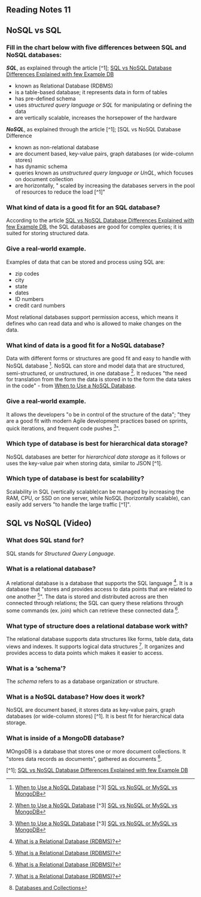 ## Reading Notes 11

## NoSQL vs SQL

### Fill in the chart below with five differences between SQL and NoSQL databases:

***SQL***, as explained through the article [^1]; [SQL vs NoSQL Database Differences Explained with few Example DB](https://www.thegeekstuff.com/2014/01/sql-vs-nosql-db/?utm_source=tuicool) 

- known as Relational Database (RDBMS)
- is a table-based database; it represents data in form of tables
- has pre-defined schema
- uses *structured query language or SQL* for manipulating or defining the data
- are vertically scalable, increases the horsepower of the hardware


***NoSQL***, as explained through the article [^1]; [SQL vs NoSQL Database Difference

- known as non-relational database
- are document based, key-value pairs, graph databases (or wide-column stores)
- has dynamic schema 
- queries known as *unstructured query language or UnQL*, which focuses on document collection
- are horizontally, " scaled by increasing the databases servers in the pool of resources to reduce the load [^1]"



### What kind of data is a good fit for an SQL database?

According to the article [SQL vs NoSQL Database Differences Explained with few Example DB](https://www.thegeekstuff.com/2014/01/sql-vs-nosql-db/?utm_source=tuicool), the SQL databases are good for complex queries; it is suited for storing structured data.

### Give a real-world example.

Examples of data that can be stored and process using SQL are:

- zip codes
- city
- state
- dates
- ID numbers
- credit card numbers

Most relational databases support permission access, which means it defines who can read data and who is allowed to make changes on the data.


### What kind of data is a good fit for a NoSQL database?

Data with different forms or structures are good fit and easy to handle with NoSQL database [^2]. NoSQL can store and model data that are structured, semi-structured, or unstructured, in one database [^2]. It reduces "the need for translation from the form the data is stored in to the form the data takes in the code" - from [When to Use a NoSQL Database](https://www.mongodb.com/nosql-explained/when-to-use-nosql#:~:text=The%20structure%20of%20many%20different,unstructured%20data%20in%20one%20database.).


### Give a real-world example.

It allows the developers "o be in control of the structure of the data"; "they are a good fit with modern Agile development practices based on sprints, quick iterations, and frequent code pushes [^2]". 

### Which type of database is best for hierarchical data storage?

NoSQL databases are better for *hierarchical data storage* as it follows or uses the key-value pair when storing data, similar to JSON [^1].

### Which type of database is best for scalability?

Scalability in SQL (vertically scalable)can be managed by increasing the RAM, CPU, or SSD on one server, while NoSQL (horizontally scalable), can easily add servers "to handle the large traffic [^1]".


## SQL vs NoSQL (Video)

### What does SQL stand for?

SQL stands for *Structured Query Language*.

### What is a relational database?

A relational database is a database that supports the SQL language [^4]. It is a database that "stores and provides access to data points that are related to one another [^4]". The data is stored and distributed across are then connected through relations; the SQL can query these relations through some commands (ex. join) which can retrieve these connected data [^4].


### What type of structure does a relational database work with?

The relational database supports data structures like forms, table data, data views and indexes. It supports logical data structures [^4]. It organizes and provides access to data points which makes it easier to access.

### What is a ‘schema’?

The *schema* refers to as a database organization or structure.

### What is a NoSQL database? How does it work?

NoSQL are document based, it stores data as key-value pairs, graph databases (or wide-column stores) [^1]. It is best fit for hierarchical data storage.

### What is inside of a MongoDB database?

MOngoDB is a database that stores one or more document collections. It "stores data records as documents", gathered as documents [^5].



[^1]; [SQL vs NoSQL Database Differences Explained with few Example DB](https://www.thegeekstuff.com/2014/01/sql-vs-nosql-db/?utm_source=tuicool) 
[^2]: [When to Use a NoSQL Database](https://www.mongodb.com/nosql-explained/when-to-use-nosql#:~:text=The%20structure%20of%20many%20different,unstructured%20data%20in%20one%20database.)
[^3] [SQL vs NoSQL or MySQL vs MongoDB](https://www.youtube.com/watch?v=ZS_kXvOeQ5Y)
[^4]: [What is a Relational Database (RDBMS)?](https://www.oracle.com/database/what-is-a-relational-database/)
[^5]: [Databases and Collections](https://www.mongodb.com/docs/manual/core/databases-and-collections/#:~:text=MongoDB%20stores%20data%20records%20as,or%20more%20collections%20of%20documents.)

